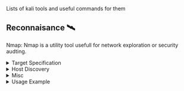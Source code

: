 Lists of kali tools and useful commands for them

## Reconnaisance :artificial_satellite:

Nmap: Nmap is a utility tool usefull for network exploration or security audting.

<details close>
  <summary>Target Specification</summary>
  <br>
-iL = List IPS

--exclude <host1> = This will tell Nmap to exclude the said IPs

--exclude <exclude_file> = similar to --exclude, except that you can load list of IPs from file to exclude. The IPs must start in newline,space, or tab-delimited.

-n = This will disable DNS Resolution for the scan, which can lead to scanning time being reduced.

-R = This will tell Nmap to do reverse DNS resolution to the target IPs. This is normaly done against Online hosts.

--resolve-all = This will scan each resolved address that nmap finds, default behaviour is that Nmap will only scan the first resolved address.

--unique = Scan each IP address only once, default behaviour is that Nmap will scan the target as many times as it is specified in the target list.

--system-dns = Use system DNS resolver

--dns-servers = Servers to use for reverse DNS queries
  </details>
<details close>
  <summary>Host Discovery</summary>
<br>
-sL = List Scan. This will simpaly list each host of the network(s) specified, without sending any packets to the target hosts. 

-sn = No port scan.

-Pn = No ping

-PS = TCP SYN Ping

-PA = TCP ACK Ping

-PU = UDP Ping

-PY = SCTP INIT Ping

-PE; -PP; -PM = ICMP Ping Types

-PO = IP Protocol Ping

--disable-arp-ping = NO ARP or ND Ping

--discovery-ignore-rst = Since some firewalls can spoof TCP reset replies in response to unoccupied or disallowed addressess, this will make it so that Nmap doesnt consider them when scanning.

--traceroute = Trace path to host

  </details>
<details close>
  <summary>Misc</summary> 
<br>
--packet-trace = shows where the packets are going

--stats-every=5s/1m = This will show the progress of the scan every X seconds or minutes

  </details>

 <details close>
   <summary>Usage Example</summary>
<br>
 
SYN Scan
```
nmap 172.12.14.1 -p 80,443,22,21 -sS -Pn -n --disable-arp-ping
   
```
  </details>
